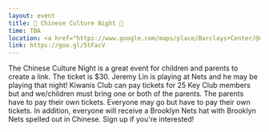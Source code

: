 ```yaml
---
layout: event
title: 🏀 Chinese Culture Night 🏀
time: TBA
location: <a href="https://www.google.com/maps/place/Barclays+Center/@40.6824952,-73.9750349,17z/data=!3m1!4b1!4m5!3m4!1s0x89c25bae694479a3:0xb9949385da52e69e!8m2!3d40.6824952!4d-73.9750349">Barclays Center</a>, Brooklyn
link: https://goo.gl/5tFacV
---
```

The Chinese Culture Night is a great event for children and parents to create a link. The ticket is $30. Jeremy Lin is playing at Nets and he may be playing that night! Kiwanis Club can pay tickets for 25 Key Club members but and we/children must bring one or both of the parents. The parents have to pay their own tickets. Everyone may go but have to pay their own tickets. In addition, everyone will receive a Brooklyn Nets hat with Brooklyn Nets spelled out in Chinese. Sign up if you're interested!

